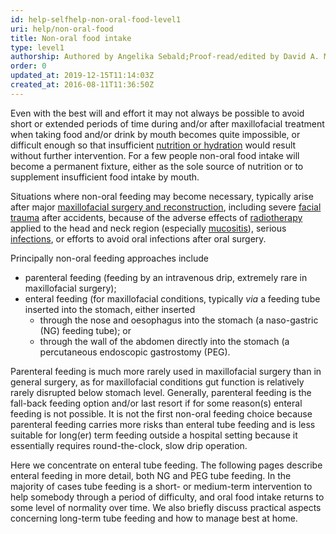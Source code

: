 ```yaml
---
id: help-selfhelp-non-oral-food-level1
uri: help/non-oral-food
title: Non-oral food intake
type: level1
authorship: Authored by Angelika Sebald;Proof-read/edited by David A. Mitchell
order: 0
updated_at: 2019-12-15T11:14:03Z
created_at: 2016-08-11T11:36:50Z
---
```


<p>Even with the best will and effort it may not always be
    possible to avoid short or extended periods of time
    during and/or after maxillofacial treatment when taking
    food and/or drink by mouth becomes quite impossible, or
    difficult enough so that insufficient <a href="/help/oral-food/nutrition">nutrition or
        hydration</a> would result without further
    intervention. For a few people non-oral food intake will
    become a permanent fixture, either as the sole source of
    nutrition or to supplement insufficient food intake by
    mouth.</p>
<p>Situations where non-oral feeding may become necessary,
    typically arise after major <a href="/treatment/surgery/reconstruction">maxillofacial
        surgery and reconstruction</a>, including severe <a href="/diagnosis/a-z/damage/detailed">facial
        trauma</a> after accidents, because of the adverse
    effects of <a href="/treatment/radiotherapy">radiotherapy</a>
    applied to the head and neck region (especially <a href="/treatment/surgery/oral-mucosal-lesions/detailed">mucositis</a>),
    serious <a href="/diagnosis/a-z/infection/more-info">infections</a>,
    or efforts to avoid oral infections after oral surgery.
</p>
<p>Principally non-oral feeding approaches include</p>
<ul>
    <li>parenteral feeding (feeding by an intravenous drip,
        extremely rare in maxillofacial surgery);</li>
    <li>enteral feeding (for maxillofacial conditions,
        typically <i>via</i> a feeding tube inserted into
        the stomach, either inserted<ul>
            <li>through the nose and oesophagus into the
                stomach (a naso-gastric (NG) feeding tube);
                or</li>
            <li>through the wall of the abdomen directly
                into the stomach (a percutaneous endoscopic
                gastrostomy (PEG).</li>
        </ul>
    </li>
</ul>
<p>Parenteral feeding is much more rarely used in
    maxillofacial surgery than in general surgery, as for
    maxillofacial conditions gut function is relatively
    rarely disrupted below stomach level. Generally,
    parenteral feeding is the fall-back feeding option
    and/or last resort if for some reason(s) enteral feeding
    is not possible. It is not the first non-oral feeding
    choice because parenteral feeding carries more risks
    than enteral tube feeding and is less suitable for
    long(er) term feeding outside a hospital setting because
    it essentially requires round-the-clock, slow drip
    operation.</p>
<p>Here we concentrate on enteral tube feeding. The
    following pages describe enteral feeding in more detail,
    both NG and PEG tube feeding. In the majority of cases
    tube feeding is a short- or medium-term intervention to
    help somebody through a period of difficulty, and oral
    food intake returns to some level of normality over
    time. We also briefly discuss practical aspects
    concerning long-term tube feeding and how to manage best
    at home.</p>
